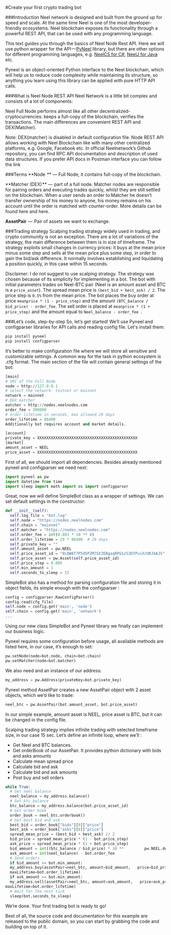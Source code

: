 #Create your first crypto trading bot

###Introduction
Neel network is designed and built from the ground up for speed and scale. At the same time Neel is one of the most developer-friendly ecosystems. Neel blockchain exposes its functionality through a powerful REST API, that can be used with any programming language.

This text guides you through the basics of Neel Node Rest API. Here we will use python wrapper for the API — [PyNeel](https://github.com/PyNeel/PyNeel) library, but there are other options for different programming languages, e.g. [NeelCS for C#](https://github.com/neelplatform/NeelCS), [NeelJ for Java](https://github.com/neelplatform/NeelJ) etc.

Pyneel is an object-oriented Python interface to the Neel blockchain, which will help us to reduce code complexity while maintaining its structure, so anything you learn using this library can be applied with pure HTTP API calls.

###What is Neel Node REST API
Neel Network is a little bit complex and consists of a lot of components:

Neel Full Node performs almost like all other decentralized-cryptocurrencies: keeps a full-copy of the blockchain, verifies the transactions. The main differences are convenient REST API and DEX(Matcher).

Note: DEX(matcher) is disabled in default configuration file.
Node REST API allows working with Neel Blockchain like with many other centralized platforms, e.g. Google, Facebook etc. In official Neelnetwork’s Github repository, you can find RPC API documentation and description of used data structures. If you prefer API docs in Postman interface you can follow the link

###Terms
**Node  ** — Full Node, it contains full-copy of the blockchain.

**Matcher \(DEX\) ** —  part of a full node. Matcher nodes are responsible for pairing orders and executing trades quickly, whilst they are still settled on the blockchain. When a user sends an order to Matcher he doesn’t transfer ownership of his money to anyone, his money remains on his account until the order is matched with counter-order. More details can be found here and here.

**AssetPair**  —  Pair of assets we want to exchange.

###Trading strategy
Scalping trading strategy widely used in trading, and crypto community is not an exception. There are a lot of variations of the strategy, the main difference between them is in size of timeframe. The strategy exploits small changes in currency prices: it buys at the mean price minus some step and sells at the mean price plus some step, in order to gain the bid/ask difference. It normally involves establishing and liquidating a position quickly, in this case within 15 seconds.

Disclaimer: I do not suggest to use scalping strategy. The strategy was chosen because of its simplicity for implementing in a bot.
The bot with initial parameters trades on Neel-BTC pair (Neel is an amount asset and BTC is a `price_asset`). The spread mean price is `(best_bid + best_ask) / 2`. The price step is `0.5%` from the mean price. The bot places the buy order at price `meanprice * (1 - price_step)` and the amount `(BTC_balance / bid_price) - order_fee`. The sell order is placed at `meanprice * (1 + price_step)` and the amount equal to `Neel_balance - order_fee `.

###Let’s code, step-by-step
So, let’s get started! We’ll use Pyneel and configparser libraries for API calls and reading config file. Let's install them:

```python
pip install pyneel
pip install configparser
```
It’s better to make configuration file where we will store all sensitive and customizable settings. A common way for the task in python ecosystem is .cfg format. The main section of the file will contain general settings of the bot:

```python
[main]
# URI of the Full Node
node = http://127.0.0.1
# select the network: testnet or mainnet
network = mainnet
# DEX matcher
matcher = http://nodes.neelnodes.com
order_fee = 300000
# order lifetime in seconds, max allowed 29 days
order_lifetime = 86400
Additionally bot requires account and market details.

[account]
private_key = XXXXXXXXXXXXXXXXXXXXXXXXXXXXXXXXXXXXXXXXXXXX
[market]
amount_asset = NEEL
price_asset = XXXXXXXXXXXXXXXXXXXXXXXXXXXXXXXXXXXXXXXXXXXX
```
First of all, we should import all dependencies. Besides already mentioned pyneel and configparser we need next:

```python
import pyneel as pw
import datetime from time
import sleep import math import os import configparser
```
Great, now we will define SimpleBot class as a wrapper of settings. We can set default settings in the constructor:

```python
def __init__(self):
  self.log_file = "bot.log"
  self.node = "https://nodes.neelnodes.com"
  self.chain = "mainnet"
  self.matcher = "https://nodes.neelnodes.com"
  self.order_fee = int(0.003 * 10 ** 8)
  self.order_lifetime = 29 * 86400  # 29 days
  self.private_key = ""
  self.amount_asset = pw.NEEL
  self.price_asset_id = "8LQW8f7P5d5PZM7GtZEBgaqRPGSzS3DfPuiXrURJ4AJS" # BTC
  self.price_asset = pw.Asset(self.price_asset_id)
  self.price_step = 0.005
  self.min_amount = 1
  self.seconds_to_sleep = 15
```
SimpleBot also has a method for parsing configuration file and storing it in object fields, its simple enough with the configparser :

```python
config = configparser.RawConfigParser()
config.read(cfg_file)
self.node = config.get('main', 'node')
self.chain = config.get('main', 'network')
...
```
Using our new class SimpleBot and Pyneel library we finally can implement our business logic.

Pyneel requires some configuration before usage, all available methods are listed here, in our case, it’s enough to set:

```python
pw.setNode(node=bot.node, chain=bot.chain)
pw.setMatcher(node=bot.matcher)
```
We also need and an instance of our address:

```python
my_address = pw.Address(privateKey=bot.private_key)
```
Pyneel method AssetPair creates a new AssetPair object with 2 asset objects, which we’d like to trade:

```python
neel_btc = pw.AssetPair(bot.amount_asset, bot.price_asset)
```
In our simple example, amount asset is NEEL, price asset is BTC, but it can be changed in the config file.

Scalping trading strategy implies infinite trading with selected timeframe size, in our case 15 sec. Let’s define an infinite loop, where we’ll :

* Get Neel and BTC balances.
* Get orderBook of our AssetPair. It provides python dictionary with bids and asks amounts
* Calculate mean spread price
* Calculate bid and ask
* Calculate bid and ask amounts
* Post buy and sell orders

```python
while True:
  # Get neel balance
  neel_balance = my_address.balance()
  # Get btc balance
  btc_balance = my_address.balance(bot.price_asset_id)
  # Get order book
  order_book = neel_btc.orderbook()
  # Get best bid and ask
  best_bid = order_book["bids"][0]["price"]
  best_ask = order_book["asks"][0]["price"]
  spread_mean_price = (best_bid + best_ask) // 2
  bid_price = spread_mean_price * (1 - bot.price_step)
  ask_price = spread_mean_price * (1 + bot.price_step)
  bid_amount = int((btc_balance / bid_price) * 10 **         pw.NEEL.decimals) - bot.order_fee
  ask_amount = int(neel_balance) - bot.order_fee
  # Send orders
  if bid_amount >= bot.min_amount:
  my_address.buy(assetPair=neel_btc, amount=bid_amount,   price=bid_price, matcherFee=bot.order_fee,
  maxLifetime=bot.order_lifetime)
  if ask_amount >= bot.min_amount:
  my_address.sell(assetPair=neel_btc, amount=ask_amount,   price=ask_price, matcherFee=bot.order_fee,
maxLifetime=bot.order_lifetime)
  # Wait for the next tick
  sleep(bot.seconds_to_sleep)
```

We’re done. Your first trading bot is ready to go!

Best of all, the source code and documentation for this example are released to the public domain, so you can start by grabbing the code and building on top of it.

